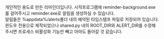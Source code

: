 개인적인 용도로 만든 리마인더입니다. 시작프로그램에 reminder-background.exe를 걸어주시고 reminder.exe로 알림을 생성하실 수 있습니다.  
알림들은 %appdata%/alerts폴더 내의 예약된 타임스탬프 파일로 저장되어 있습니다.  
윈도우 전용으로 제작되었으나 shared.py 내의 ROOT_DIR와 ALERT_DIR를 수정해주시면 프로세스 비활성화 기능만 빼고 아마도 돌아갈 것 같습니다.